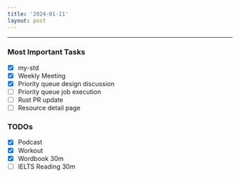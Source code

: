 ```yaml
---
title: '2024-01-11'
layout: post
---
```


---

### Most Important Tasks

- [x] my-std
- [x] Weekly Meeting
- [x] Priority queue design discussion
- [ ] Priority queue job execution
- [ ] Rust PR update
- [ ] Resource detail page

### TODOs

- [x] Podcast
- [x] Workout
- [x] Wordbook 30m
- [ ] IELTS Reading 30m

